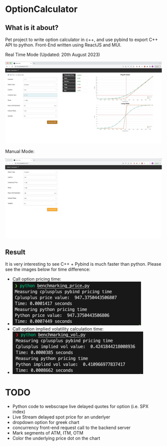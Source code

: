 # OptionCalculator

## What is it about?

Pet project to write option calculator in c++, and use pybind to export C++ API to python. Front-End written using ReactJS and MUI.

Real Time Mode (Updated: 20th August 2023)

![Alt Text](assets/option_app_realtime.gif)

Manual Mode:

![Alt Text](assets/optioncalculator.gif)

## Result

It is very interesting to see C++ + Pybind is much faster than python. Please see the images below for time difference:

- Call option pricing time:
- ![Alt Text](https://github.com/lersonglim/OptionCalculator/blob/main/assets/price_time.png)
- Call option implied volatility calculation time:
- ![Alt Text](https://github.com/lersonglim/OptionCalculator/blob/main/assets/vol_time.png)

# TODO

- Python code to webscrape live delayed quotes for option (i.e. SPX index)
- Live Stream delayed spot price for an underlyer
- dropdown option for greek chart
- concurrency front-end request call to the backend server
- Mark segments of ATM, ITM, OTM
- Color the underlying price dot on the chart
